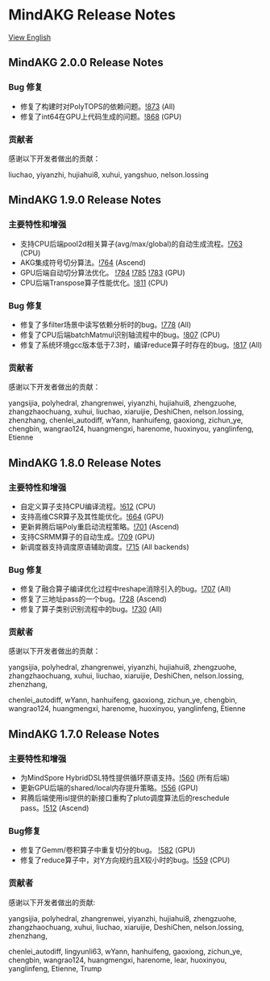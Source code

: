 # MindAKG Release Notes

[View English](./RELEASE.md)

## MindAKG 2.0.0 Release Notes

### Bug 修复

* 修复了构建时对PolyTOPS的依赖问题。[!873](https://gitee.com/mindspore/akg/pulls/873) (All)
* 修复了int64在GPU上代码生成的问题。[!868](https://gitee.com/mindspore/akg/pulls/868) (GPU)

### 贡献者

感谢以下开发者做出的贡献：

liuchao, yiyanzhi, hujiahui8, xuhui, yangshuo, nelson.lossing


## MindAKG 1.9.0 Release Notes

### 主要特性和增强

* 支持CPU后端pool2d相关算子(avg/max/global)的自动生成流程。[!763](https://gitee.com/mindspore/akg/pulls/763) (CPU)
* AKG集成符号切分算法。[!764](https://gitee.com/mindspore/akg/pulls/764) (Ascend)
* GPU后端自动切分算法优化。 [!784](https://gitee.com/mindspore/akg/pulls/784) [!785](https://gitee.com/mindspore/akg/pulls/785) [!783](https://gitee.com/mindspore/akg/pulls/783)  (GPU)
* CPU后端Transpose算子性能优化。[!811](https://gitee.com/mindspore/akg/pulls/811) (CPU)

### Bug 修复

* 修复了多filter场景中读写依赖分析时的bug。[!778](https://gitee.com/mindspore/akg/pulls/778) (All)
* 修复了CPU后端batchMatmul识别轴流程中的bug。[!807](https://gitee.com/mindspore/akg/pulls/807) (CPU)
* 修复了系统环境gcc版本低于7.3时，编译reduce算子时存在的bug。[!817](https://gitee.com/mindspore/akg/pulls/817) (All)

### 贡献者

感谢以下开发者做出的贡献：

yangsijia, polyhedral, zhangrenwei, yiyanzhi, hujiahui8, zhengzuohe, zhangzhaochuang, xuhui, liuchao, xiaruijie, DeshiChen, nelson.lossing, zhenzhang, chenlei_autodiff, wYann, hanhuifeng, gaoxiong, zichun_ye, chengbin, wangrao124, huangmengxi, harenome, huoxinyou, yanglinfeng, Etienne


## MindAKG 1.8.0 Release Notes

### 主要特性和增强

* 自定义算子支持CPU编译流程。[!612](https://gitee.com/mindspore/akg/pulls/612) (CPU)
* 支持高维CSR算子及其性能优化。[!664](https://gitee.com/mindspore/akg/pulls/664) (GPU)
* 更新昇腾后端Poly重启动流程策略。[!701](https://gitee.com/mindspore/akg/pulls/701) (Ascend)
* 支持CSRMM算子的自动生成。[!709](https://gitee.com/mindspore/akg/pulls/709) (GPU)
* 新调度器支持调度原语辅助调度。[!715](https://gitee.com/mindspore/akg/pulls/715) (All backends)

### Bug 修复

* 修复了融合算子编译优化过程中reshape消除引入的bug。[!707](https://gitee.com/mindspore/akg/pulls/707) (All)
* 修复了三地址pass的一个bug。[!728](https://gitee.com/mindspore/akg/pulls/728) (Ascend)
* 修复了算子类别识别流程中的bug。[!730](https://gitee.com/mindspore/akg/pulls/730) (All)

### 贡献者

感谢以下开发者做出的贡献：

yangsijia, polyhedral, zhangrenwei, yiyanzhi, hujiahui8, zhengzuohe, zhangzhaochuang, xuhui, liuchao, xiaruijie, DeshiChen, nelson.lossing, zhenzhang,

chenlei_autodiff, wYann, hanhuifeng, gaoxiong, zichun_ye, chengbin, wangrao124, huangmengxi, harenome, huoxinyou, yanglinfeng, Etienne

## MindAKG 1.7.0 Release Notes

### 主要特性和增强

* 为MindSpore HybridDSL特性提供循环原语支持。[!560](https://gitee.com/mindspore/akg/pulls/560) (所有后端)
* 更新GPU后端的shared/local内存提升策略。[!556](https://gitee.com/mindspore/akg/pulls/556) (GPU)
* 昇腾后端使用isl提供的新接口重构了pluto调度算法后的reschedule pass。[!512](https://gitee.com/mindspore/akg/pulls/512) (Ascend)

### Bug修复

* 修复了Gemm/卷积算子中重复切分的bug。 [!582](https://gitee.com/mindspore/akg/pulls/582) (GPU)
* 修复了reduce算子中，对Y方向规约且X较小时的bug。[!559](https://gitee.com/mindspore/akg/pulls/559) (CPU)

### 贡献者

感谢以下开发者做出的贡献:

yangsijia, polyhedral, zhangrenwei, yiyanzhi, hujiahui8, zhengzuohe, zhangzhaochuang, xuhui, liuchao, xiaruijie, DeshiChen, nelson.lossing, zhenzhang,

chenlei_autodiff, lingyunli63, wYann, hanhuifeng, gaoxiong, zichun_ye, chengbin, wangrao124, huangmengxi, harenome, lear, huoxinyou, yanglinfeng, Etienne, Trump
